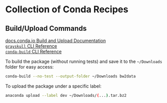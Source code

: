 # Collection of Conda Recipes
 
## Build/Upload Commands

[docs.conda.io Build and Upload Documentation](https://docs.conda.io/projects/conda-build/en/stable/user-guide/tutorials/build-pkgs-skeleton.html) \
[`grayskull` CLI Reference](https://conda.github.io/grayskull/cli.html) \
[`conda-build` CLI Reference](https://docs.conda.io/projects/conda-build/en/latest/resources/commands/conda-build.html)

To build the package (without running tests) and save it to the `~/Downloads` folder for easy access:

```bash
conda-build --no-test --output-folder ~/Downloads bw2data
```

To upload the package under a specific label:

```bash
anaconda upload --label dev ~/Downloads/(...).tar.bz2
```